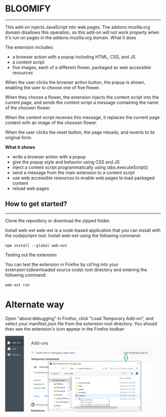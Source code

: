 # BLOOMIFY
---

This add-on injects JavaScript into web pages. The addons.mozilla.org domain disallows this operation, so this add-on will not work properly when it's run on pages in the addons.mozilla.org domain.
What it does

The extension includes:

   * a browser action with a popup including HTML, CSS, and JS
   * a content script
   * five images, each of a different flower, packaged as web accessible resources

When the user clicks the browser action button, the popup is shown, enabling the user to choose one of five flower.

When they choose a flower, the extension injects the content script into the current page, and sends the content script a message containing the name of the choosen flower.

When the content script receives this message, it replaces the current page content with an image of the choosen flower.

When the user clicks the reset button, the page reloads, and reverts to its original form.

**What it shows**

   * write a browser action with a popup
   * give the popup style and behavior using CSS and JS
   * inject a content script programmatically using tabs.executeScript()
   * send a message from the main extension to a content script
   * use web accessible resources to enable web pages to load packaged content
   * reload web pages

## How to get started?
---
Clone the repository or download the zipped folder.

Install web-ext
web-ext is a node-based application that you can install with the nodejs/npm tool. Install web-ext using the following command:

`npm install --global web-ext`

Testing out the extension

You can test the extension in Firefox by cd'ing into your extension's(downloaded source code) root directory and entering the following command:

`web-ext run`

# Alternate way

Open "about:debugging" in Firefox, click "Load Temporary Add-on", and select your manifest.json file from the extension root directory. You should then see the extension's icon appear in the Firefox toolbar:

![alt text](resources/add-ons.png)